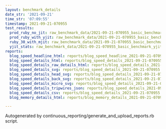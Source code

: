 ```yaml
---
layout: benchmark_details
date_str: '2021-09-21'
time_str: '07:09:55'
timestamp: 2021-09-21-070955
test_results:
  prod_ruby_no_jit: raw_benchmark_data/2021-09-21-070955_basic_benchmark_prod_ruby_no_jit.json
  prod_ruby_with_yjit: raw_benchmark_data/2021-09-21-070955_basic_benchmark_prod_ruby_with_yjit.json
  ruby_30_with_mjit: raw_benchmark_data/2021-09-21-070955_basic_benchmark_ruby_30_with_mjit.json
  yjit_stats: raw_benchmark_data/2021-09-21-070955_basic_benchmark_yjit_stats.json
reports:
  blog_speed_headline_html: reports/blog_speed_headline_2021-09-21-070955.html
  blog_speed_details_html: reports/blog_speed_details_2021-09-21-070955.html
  blog_speed_details_raw_details_html: reports/blog_speed_details_2021-09-21-070955.raw_details.html
  blog_speed_details_svg: reports/blog_speed_details_2021-09-21-070955.svg
  blog_speed_details_head_svg: reports/blog_speed_details_2021-09-21-070955.head.svg
  blog_speed_details_back_svg: reports/blog_speed_details_2021-09-21-070955.back.svg
  blog_speed_details_micro_svg: reports/blog_speed_details_2021-09-21-070955.micro.svg
  blog_speed_details_tripwires_json: reports/blog_speed_details_2021-09-21-070955.tripwires.json
  blog_speed_details_csv: reports/blog_speed_details_2021-09-21-070955.csv
  blog_memory_details_html: reports/blog_memory_details_2021-09-21-070955.html

---
```

Autogenerated by continuous_reporting/generate_and_upload_reports.rb script.
